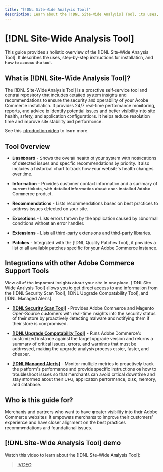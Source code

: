 ```yaml
---
title: "[!DNL Site-Wide Analysis Tool]"
description: Learn about the [!DNL Site-Wide Analysis] Tool, its uses, the installation process, and how to get access
---
```

# [!DNL Site-Wide Analysis Tool]

This guide provides a holistic overview of the [!DNL Site-Wide Analysis Tool]. It describes the uses, step-by-step instructions for installation, and how to access the tool.

## What is [!DNL Site-Wide Analysis Tool]? 

The [!DNL Site-Wide Analysis Tool] is a proactive self-service tool and central repository that includes detailed system insights and recommendations to ensure the security and operability of your Adobe Commerce installation. It provides 24/7 real-time performance monitoring, reports, and advice to identify potential issues and better visibility into site health, safety, and application configurations. It helps reduce resolution time and improve site stability and performance.

See this [introduction video](https://www.youtube.com/watch?v=KW2R8ki_RG4) to learn more.

## Tool Overview

- **Dashboard** - Shows the overall health of your system with notifications of detected issues and specific recommendations by priority. It also includes a historical chart to track how your website's health changes over time.

- **Information** - Provides customer contact information and a summary of current tickets, with detailed information about each installed Adobe Commerce product.

- **Recommendations** - Lists recommendations based on best practices to address issues detected on your site.

- **Exceptions** - Lists errors thrown by the application caused by abnormal conditions without an error handler.

- **Extensions** - Lists all third-party extensions and third-party libraries.

- **Patches** - Integrated with the [!DNL Quality Patches Tool], it provides a list of all available patches specific for your Adobe Commerce Instance.

## Integrations with other Adobe Commerce Support Tools

View all of the important insights about your site in one place. [!DNL Site-Wide Analysis Tool] allows you to get direct access to and information from the [!DNL Security Scan Tool], [!DNL Upgrade Compatability Tool], and [!DNL Managed Alerts].

- [**[!DNL Security Scan Tool]**](https://docs.magento.com/user-guide/magento/security-scan.html) - Provides Adobe Commerce and Magento Open-Source customers with real-time insights into the security status of their store by proactively detecting malware and notifying them if their store is compromised.

- [**[!DNL Upgrade Compatability Tool]**](https://experienceleague.adobe.com/docs/commerce-operations/upgrade-guide/upgrade-compatibility-tool/overview.html?lang=en) - Runs Adobe Commerce's customized instance against the target upgrade version and returns a summary of critical issues, errors, and warnings that must be addressed, making the upgrade analysis process easier, faster, and cheaper.

- [**[!DNL Managed Alerts]**](https://support.magento.com/hc/en-us/sections/360010758472-Managed-alerts-for-Adobe-Commerce) - Monitor multiple metrics to proactively track the platform's performance and provide specific instructions on how to troubleshoot issues so that merchants can avoid critical downtime and stay informed about their CPU, application performance, disk, memory, and database.

## Who is this guide for?

Merchants and partners who want to have greater visibility into their Adobe Commerce websites. It empowers merchants to improve their customers’ experience and have closer alignment on the best practices recommendations and foundational issues.

## [!DNL Site-Wide Analysis Tool] demo

Watch this video to learn about the [!DNL Site-Wide Analysis Tool]:

>[!VIDEO](https://video.tv.adobe.com/v/344001?quality=12)

